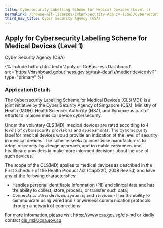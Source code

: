 ```yaml
---
title: Cybersecurity Labelling Scheme for Medical Devices (Level 1)
permalink: /browse-all-licences/Cyber-Security-Agency-(CSA)/Cybersecurity-Labelling-Scheme-for-Medical-Devices-(Level-1)
third_nav_title: Cyber Security Agency (CSA)
---
```


## Apply for Cybersecurity Labelling Scheme for Medical Devices (Level 1)

Cyber Security Agency (CSA)

{% include button.html text="Apply on GoBusiness Dashboard" src="https://dashboard.gobusiness.gov.sg/task-details/medicaldeviceslvl1" type="primary" %}

<H3>Application Details</H3>

<p>The Cybersecurity Labelling Scheme for Medical Devices (CLS(MD)) is a joint initiative by the Cyber Security Agency of Singapore (CSA), Ministry of Health (MOH), Health Sciences Authority (HSA), and Synapxe as part of efforts to improve medical device cybersecurity.</p>
<p>Under the voluntary CLS(MD), medical devices are rated according to 4 levels of cybersecurity provisions and assessments. The cybersecurity label for medical devices would provide an indication of the level of security in medical devices. The scheme seeks to incentivise manufacturers to adopt a security-by-design approach, and to enable consumers and healthcare providers to make more informed decisions about the use of such devices.</p>
<p>The scope of the CLS(MD) applies to medical devices as described in the First Schedule of the Health Product Act (Cap122D, 2008 Rev Ed) and have any of the following characteristics:</p>
<ul>
 <li> Handles personal identifiable information (PII) and clinical data and has the ability to collect, store, process, or transfer such data;</li>
 <li> Connects to other devices, systems, and services - Has the ability to communicate using wired and / or wireless communication protocols through a network of connections.</li>
</ul>
<p>For more information, please visit <a href="https://www.csa.gov.sg/cls-md" target="_blank">https://www.csa.gov.sg/cls-md</a> or kindly contact <a href="cls_md@csa.gov.sg" target="_blank">cls_md@csa.gov.sg</a>.</p>



